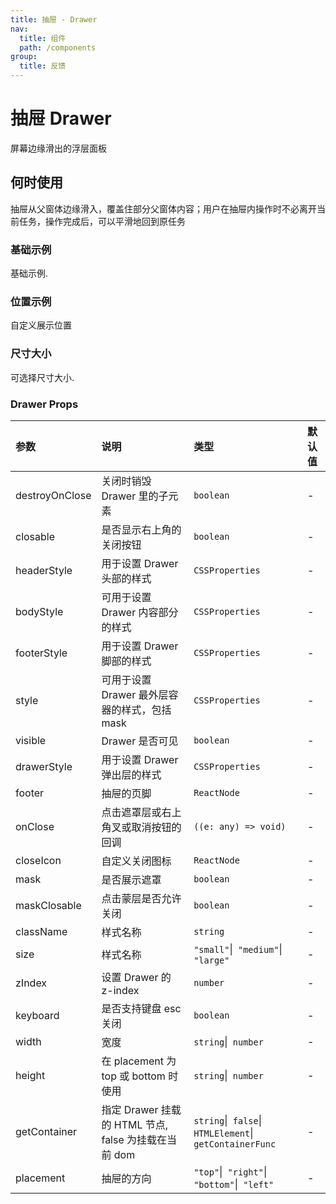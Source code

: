 ```yaml
---
title: 抽屉 - Drawer
nav:
  title: 组件
  path: /components
group:
  title: 反馈
---
```

# 抽屉 Drawer

屏幕边缘滑出的浮层面板
## 何时使用

抽屉从父窗体边缘滑入，覆盖住部分父窗体内容；用户在抽屉内操作时不必离开当前任务，操作完成后，可以平滑地回到原任务


### 基础示例

基础示例.

<code src="./demos/basic.tsx"></code>

### 位置示例

自定义展示位置

<code src="./demos/direction.tsx"></code>

### 尺寸大小

可选择尺寸大小.

<code src="./demos/size.tsx"></code>

### Drawer Props

| 参数 | 说明 | 类型 | 默认值 |
| :--- | :--- | :--- | :----- |
| destroyOnClose      | 关闭时销毁 Drawer 里的子元素 | `boolean`  | -      |
| closable      | 是否显示右上角的关闭按钮 | `boolean`  | -      |
| headerStyle      | 用于设置 Drawer 头部的样式 | `CSSProperties`  | -      |
| bodyStyle      | 可用于设置 Drawer 内容部分的样式 | `CSSProperties`  | -      |
| footerStyle      | 用于设置 Drawer 脚部的样式 | `CSSProperties`  | -      |
| style      | 可用于设置 Drawer 最外层容器的样式，包括 mask | `CSSProperties`  | -      |
| visible      | Drawer 是否可见 | `boolean`  | -      |
| drawerStyle      | 用于设置 Drawer 弹出层的样式 | `CSSProperties`  | -      |
| footer      | 抽屉的页脚 | `ReactNode`  | -      |
| onClose      | 点击遮罩层或右上角叉或取消按钮的回调 | `((e: any) => void)`  | -      |
| closeIcon      | 自定义关闭图标 | `ReactNode`  | -      |
| mask      | 是否展示遮罩 | `boolean`  | -      |
| maskClosable      | 点击蒙层是否允许关闭 | `boolean`  | -      |
| className      | 样式名称 | `string`  | -      |
| size      | 样式名称 | `"small"`\|` "medium"`\|` "large"`  | -      |
| zIndex      | 设置 Drawer 的 z-index | `number`  | -      |
| keyboard      | 是否支持键盘 esc 关闭 | `boolean`  | -      |
| width      | 宽度 | `string`\|` number`  | -      |
| height      | 在 placement 为 top 或 bottom 时使用 | `string`\|` number`  | -      |
| getContainer      | 指定 Drawer 挂载的 HTML 节点, false 为挂载在当前 dom | `string`\|` false`\|` HTMLElement`\|` getContainerFunc`  | -      |
| placement      | 抽屉的方向 | `"top"`\|` "right"`\|` "bottom"`\|` "left"`  | -      |


### 
